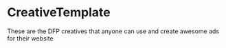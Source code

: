 # CreativeTemplate
These are the DFP creatives that anyone can use and create awesome ads for their website

